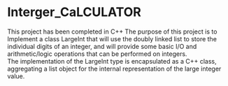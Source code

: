 # Interger_CaLCULATOR
This project has been completed in C++
The purpose of this project is to Implement a class LargeInt that will use the doubly linked list to store the individual digits of an integer, 
and will provide some basic I/O and arithmetic/logic operations that can be performed on integers.  
The implementation of the LargeInt type is encapsulated as a C++ class, aggregating a list object for the internal representation of the large integer value. 


